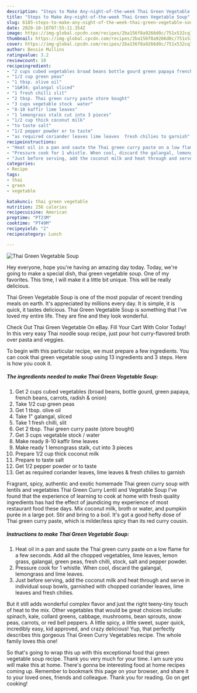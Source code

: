 ```yaml
---
description: "Steps to Make Any-night-of-the-week Thai Green Vegetable Soup"
title: "Steps to Make Any-night-of-the-week Thai Green Vegetable Soup"
slug: 6185-steps-to-make-any-night-of-the-week-thai-green-vegetable-soup
date: 2020-10-16T07:55:11.354Z
image: https://img-global.cpcdn.com/recipes/2ba156f8a9266d0c/751x532cq70/thai-green-vegetable-soup-recipe-main-photo.jpg
thumbnail: https://img-global.cpcdn.com/recipes/2ba156f8a9266d0c/751x532cq70/thai-green-vegetable-soup-recipe-main-photo.jpg
cover: https://img-global.cpcdn.com/recipes/2ba156f8a9266d0c/751x532cq70/thai-green-vegetable-soup-recipe-main-photo.jpg
author: Bessie Mullins
ratingvalue: 3.2
reviewcount: 10
recipeingredient:
- "2 cups cubed vegetables broad beans bottle gourd green papaya french beans carrots radish  onion"
- "1/2 cup green peas"
- "1 tbsp. olive oil"
- "1&#34; galangal sliced"
- "1 fresh chilli slit"
- "2 tbsp. Thai green curry paste store bought"
- "3 cups vegetable stock  water"
- "8-10 kaffir lime leaves"
- "1 lemongrass stalk cut into 3 pieces"
- "1/2 cup thick coconut milk"
- "to taste salt"
- "1/2 pepper powder or to taste"
- "as required coriander leaves lime leaves  fresh chilies to garnish"
recipeinstructions:
- "Heat oil in a pan and saute the Thai green curry paste on a low flame for a few seconds. Add all the chopped vegetables, lime leaves, lemon grass, galangal, green peas, fresh chilli, stock, salt and pepper powder."
- "Pressure cook for 1 whistle. When cool, discard the galangal, lemongrass and lime leaves."
- "Just before serving, add the coconut milk and heat through and serve in individual soup bowls, garnished with chopped coriander leaves, lime leaves and fresh chilies."
categories:
- Recipe
tags:
- thai
- green
- vegetable

katakunci: thai green vegetable 
nutrition: 256 calories
recipecuisine: American
preptime: "PT23M"
cooktime: "PT49M"
recipeyield: "2"
recipecategory: Lunch

---
```



![Thai Green Vegetable Soup](https://img-global.cpcdn.com/recipes/2ba156f8a9266d0c/751x532cq70/thai-green-vegetable-soup-recipe-main-photo.jpg)

Hey everyone, hope you're having an amazing day today. Today, we're going to make a special dish, thai green vegetable soup. One of my favorites. This time, I will make it a little bit unique. This will be really delicious.

Thai Green Vegetable Soup is one of the most popular of recent trending meals on earth. It's appreciated by millions every day. It is simple, it is quick, it tastes delicious. Thai Green Vegetable Soup is something that I've loved my entire life. They are fine and they look wonderful.

Check Out Thai Green Vegetable On eBay. Fill Your Cart With Color Today! In this very easy Thai noodle soup recipe, just pour hot curry-flavored broth over pasta and veggies.


To begin with this particular recipe, we must prepare a few ingredients. You can cook thai green vegetable soup using 13 ingredients and 3 steps. Here is how you cook it.

<!--inarticleads1-->

##### The ingredients needed to make Thai Green Vegetable Soup:

1. Get 2 cups cubed vegetables (broad beans, bottle gourd, green papaya, french beans, carrots, radish &amp; onion)
1. Take 1/2 cup green peas
1. Get 1 tbsp. olive oil
1. Take 1&#34; galangal, sliced
1. Take 1 fresh chilli, slit
1. Get 2 tbsp. Thai green curry paste (store bought)
1. Get 3 cups vegetable stock / water
1. Make ready 8-10 kaffir lime leaves
1. Make ready 1 lemongrass stalk, cut into 3 pieces
1. Prepare 1/2 cup thick coconut milk
1. Prepare to taste salt
1. Get 1/2 pepper powder or to taste
1. Get as required coriander leaves, lime leaves &amp; fresh chilies to garnish


Fragrant, spicy, authentic and exotic homemade Thai green curry soup with lentils and vegetables Thai Green Curry Lentil and Vegetable Soup I&#39;ve found that the experience of learning to cook at home with fresh quality ingredients has had the effect of jaundicing my experience of most restaurant food these days. Mix coconut milk, broth or water, and pumpkin purée in a large pot. Stir and bring to a boil. It&#39;s got a good hefty dose of Thai green curry paste, which is milder/less spicy than its red curry cousin. 

<!--inarticleads2-->

##### Instructions to make Thai Green Vegetable Soup:

1. Heat oil in a pan and saute the Thai green curry paste on a low flame for a few seconds. Add all the chopped vegetables, lime leaves, lemon grass, galangal, green peas, fresh chilli, stock, salt and pepper powder.
1. Pressure cook for 1 whistle. When cool, discard the galangal, lemongrass and lime leaves.
1. Just before serving, add the coconut milk and heat through and serve in individual soup bowls, garnished with chopped coriander leaves, lime leaves and fresh chilies.


But it still adds wonderful complex flavor and just the right teeny-tiny touch of heat to the mix. Other vegetables that would be great choices include: spinach, kale, collard greens, cabbage, mushrooms, bean sprouts, snow peas, carrots, or red bell peppers. A little spicy, a little sweet, super quick, incredibly easy, kid approved, and crazy delicious! Yup, that perfectly describes this gorgeous Thai Green Curry Vegetables recipe. The whole family loves this one! 

So that's going to wrap this up with this exceptional food thai green vegetable soup recipe. Thank you very much for your time. I am sure you will make this at home. There's gonna be interesting food at home recipes coming up. Remember to bookmark this page on your browser, and share it to your loved ones, friends and colleague. Thank you for reading. Go on get cooking!
